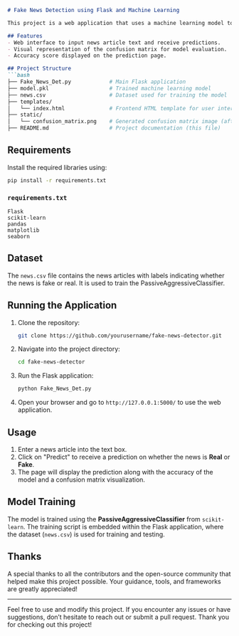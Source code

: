 
```markdown
# Fake News Detection using Flask and Machine Learning

This project is a web application that uses a machine learning model to detect fake news. The project leverages a **PassiveAggressiveClassifier** to predict whether a news article is fake or real, based on its content. The application also provides accuracy metrics and displays a confusion matrix for model performance.

## Features
- Web interface to input news article text and receive predictions.
- Visual representation of the confusion matrix for model evaluation.
- Accuracy score displayed on the prediction page.

## Project Structure
```bash
├── Fake_News_Det.py            # Main Flask application
├── model.pkl                   # Trained machine learning model
├── news.csv                    # Dataset used for training the model
├── templates/
│   └── index.html              # Frontend HTML template for user interaction
├── static/
│   └── confusion_matrix.png    # Generated confusion matrix image (after prediction)
├── README.md                   # Project documentation (this file)
```

## Requirements
Install the required libraries using:
```bash
pip install -r requirements.txt
```

### `requirements.txt`
```text
Flask
scikit-learn
pandas
matplotlib
seaborn
```

## Dataset
The `news.csv` file contains the news articles with labels indicating whether the news is fake or real. It is used to train the PassiveAggressiveClassifier.

## Running the Application
1. Clone the repository:
   ```bash
   git clone https://github.com/yourusername/fake-news-detector.git
   ```
2. Navigate into the project directory:
   ```bash
   cd fake-news-detector
   ```
3. Run the Flask application:
   ```bash
   python Fake_News_Det.py
   ```
4. Open your browser and go to `http://127.0.0.1:5000/` to use the web application.

## Usage
1. Enter a news article into the text box.
2. Click on "Predict" to receive a prediction on whether the news is **Real** or **Fake**.
3. The page will display the prediction along with the accuracy of the model and a confusion matrix visualization.

## Model Training
The model is trained using the **PassiveAggressiveClassifier** from `scikit-learn`. The training script is embedded within the Flask application, where the dataset (`news.csv`) is used for training and testing.

## Thanks
A special thanks to all the contributors and the open-source community that helped make this project possible. Your guidance, tools, and frameworks are greatly appreciated!

---

Feel free to use and modify this project. If you encounter any issues or have suggestions, don’t hesitate to reach out or submit a pull request. Thank you for checking out this project!
```
